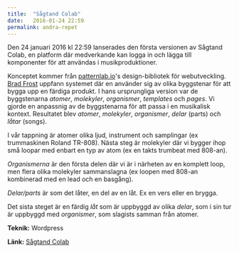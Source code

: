 ```yaml
---
title:  "Sågtand Colab"
date:   2016-01-24 22:59
permalink: andra-repet
---
```

Den 24 januari 2016 kl 22:59 lanserades den första versionen av Sågtand Colab, en platform där medverkande kan logga in och lägga till komponenter för att användas i musikproduktioner.

<!--more-->

Konceptet kommer från [patternlab.io](http://patternlab.io/)'s design-bibliotek för webutveckling. [Brad Frost](http://bradfrost.com/) uppfann systemet där en använder sig av olika byggstenar för att bygga upp en färdiga produkt. I hans ursprungliga version var de byggstenarna *atomer*, *molekyler*, *organismer*, *templates* och *pages*. Vi gjorde en anpassnig av de byggstenarna för att passa i en musikalisk kontext. Resultatet blev *atomer*, *molekyler*, *organismer*, *delar* (parts) och *låtar* (songs).

I vår tappning är atomer olika ljud, instrument och samplingar (ex trummaskinen Roland TR-808). Nästa steg är molekyler där vi bygger ihop små loopar med enbart en typ av atom (ex en takts trumbeat med 808-an).

*Organismerna* är den första delen där vi är i närheten av en komplett loop, men flera olika molekyler sammanslagna (ex loopen med 808-an kombinerad med en lead och en basgång).

*Delar/parts* är som det låter, en del av en låt. Ex en vers eller en brygga.

Det sista steget är en färdig *låt* som är uppbyggd av olika *delar*, som i sin tur är uppbyggd med *organismer*, som slagists samman från atomer.

**Teknik:** Wordpress

**Länk:** [Sågtand Colab](http://jonassandstedt.se/sagtand-colab/)